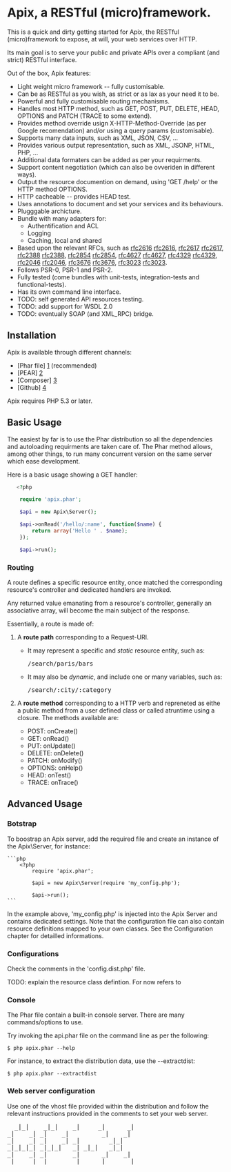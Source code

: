 Apix, a RESTful (micro)framework.
===========================================

This is a quick and dirty getting started for Apix, the RESTful (micro)framework
to expose, at will, your web services over HTTP.

Its main goal is to serve your public and private APIs over a compliant (and
strict) RESTful interface.

Out of the box, Apix features:

* Light weight micro framework -- fully customisable. 
* Can be as RESTful as you wish, as strict or as lax as your need it to be.
* Powerful and fully customisable routing mechanisms.
* Handles most HTTP method, such as GET, POST, PUT, DELETE, HEAD, OPTIONS and PATCH (TRACE to some extend). 
* Provides method override usign X-HTTP-Method-Override (as per Google recomendation) and/or using a query params (customisable).
* Supports many data inputs, such as XML, JSON, CSV, ...
* Provides various output representation, such as XML, JSONP, HTML, PHP, ...
* Additional data formaters can be added as per your requirments. 
* Support content negotiation (which can also be ovveriden in different ways). 
* Output the resource documention on demand, using 'GET /help' or the HTTP method OPTIONS.
* HTTP cacheable -- provides HEAD test.
* Uses annotations to document and set your services and its behaviours.
* Plugggable archicture.
* Bundle with many adapters for:   
    * Authentification and ACL 
    * Logging
    * Caching, local and shared
* Based upon the relevant RFCs, such as
[rfc2616] [rfc2616],
[rfc2617] [rfc2617],
[rfc2388] [rfc2388],
[rfc2854] [rfc2854],
[rfc4627] [rfc4627],
[rfc4329] [rfc4329],
[rfc2046] [rfc2046],
[rfc3676] [rfc3676],
[rfc3023] [rfc3023].
* Follows PSR-0, PSR-1 and PSR-2.
* Fully tested (come bundles with unit-tests, integration-tests and functional-tests).
* Has its own command line interface.
* TODO: self generated API resources testing.
* TODO: add support for WSDL 2.0
* TODO: eventually SOAP (and XML_RPC) bridge.

[rfc2616]: http://www.ietf.org/rfc/rfc2616  "Hypertext Transfer Protocol -- HTTP/1.1"
[rfc2617]: http://www.ietf.org/rfc/rfc2617  "HTTP Authentication: Basic and Digest Access Authentication"
[rfc2388]: http://www.ietf.org/rfc/rfc2388  "Returning Values from Forms:  multipart/form-data"
[rfc2854]: http://www.ietf.org/rfc/rfc2854  "The 'text/html' Media Type"
[rfc4627]: http://www.ietf.org/rfc/rfc4627  "The application/json Media Type for JavaScript Object Notation (JSON)"
[rfc4329]: http://www.ietf.org/rfc/rfc4329  "Scripting Media Types"
[rfc2046]: http://www.ietf.org/rfc/rfc2046  "Multipurpose Internet Mail Extensions"
[rfc3676]: http://www.ietf.org/rfc/rfc3676  "The Text/Plain Format and DelSp Parameters"
[rfc3023]: http://www.ietf.org/rfc/rfc3023  "XML Media Types"

## Installation ##

Apix is available through different channels:

* [Phar file] [1] (recommended)
* [PEAR] [2]
* [Composer] [3]
* [Github] [4]

Apix requires PHP 5.3 or later.

## Basic Usage ##
The easiest by far is to use the Phar distribution so all the dependencies and
autoloading requirments are taken care of. The Phar method allows, among other
things, to run many concurrent version on the same server which ease development.

Here is a basic usage showing a GET handler:

```php  
   <?php  

    require 'apix.phar';  

    $api = new Apix\Server();

    $api->onRead('/hello/:name', function($name) {  
        return array('Hello ' . $name);  
    });  

    $api->run();  
```




### Routing ###

A route defines a specific resource entity, once matched the corresponding resource's controller and dedicated handlers
are invoked.

Any returned value emanating from a resource's controller, generally an associative array,
will become the main subject of the response.

Essentially, a route is made of:  

1.  A **route path** corresponding to a Request-URI.  
    * It may represent a specific and _static_ resource entity, such as:  
        <pre>/search/paris/bars</pre>  
    * It may also be _dynamic_, and include one or many variables, such as:
        <pre>/search/:city/:category</pre>  
   

2.  A **route method** corresponding to a HTTP verb and repreneted as eithe a public method from a user defined class or called atruntime using a closure. The methods available are:    
    * POST: onCreate()
    * GET: onRead()
    * PUT: onUpdate()
    * DELETE: onDelete()
    * PATCH: onModify()
    * OPTIONS: onHelp()
    * HEAD: onTest()
    * TRACE: onTrace()

## Advanced Usage ##

### Botstrap ###

To boostrap an Apix server, add the required file and create an instance of the
Apix\Server, for instance:

    ```php  
        <?php  
            require 'apix.phar';  

            $api = new Apix\Server(require 'my_config.php');

            $api->run();
    ```

In the example above, 'my_config.php' is injected into the Apix Server and
contains dedicated settings.
Note that the configuration file can also contain resource definitions mapped to
your own classes. See the Configuration chapter for detailled informations.

### Configurations ###

Check the comments in the 'config.dist.php' file.

TODO: explain the resource class defintion. For now refers to 

### Console ###

The Phar file contain a built-in console server. There are many commands/options
to use.

Try invoking the api.phar file on the command line as per the following:

```cli
$ php apix.phar --help
```

For instance, to extract the distribution data, use the --extractdist:

```cli
$ php apix.phar --extractdist
```

### Web server configuration ###

Use one of the vhost file provided within the distribution and follow the
relevant instructions provided in the comments to set your web server.

<pre>
  _|_|    _|_|    _|     _|      _|  
_|    _| _|    _|         _|    _|  
_|    _| _|    _| _|        _|_|  
_|_|_|_| _|_|_|   _| _|_|   _|_|  
_|    _| _|       _|      _|    _|  
_|    _| _|       _|     _|      _|  
</pre>


[1]: http://www.info.com/         "Dowload the Phar file."
[2]: http://www.info.com/todo     "TODO: PEAR"
[3]: http://www.info.com/todo     "TODO: Composer"
[4]: http://www.info.com/todo     "TODO: Github"
[5]: http://www.info.com/todo     "TODO"